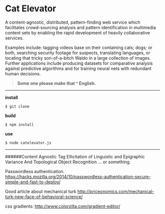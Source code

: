 # Cat Elevator

A content-agnostic, distributed, pattern-finding web service which facilitates crowd-sourcing analysis and pattern identification in multimedia content sets by enabling the rapid development of heavily collaborative services.

Examples include: tagging videos base on their containing cats; dogs; or both, searching security footage for suspects, translating languages, or locating that tricky son-of-a-bitch Waldo in a large collection of images. Further applications include producing datasets for comparative analysis against predictive algorithms and for training neural nets with redundant human decisions.

>**Some one please make that ^ English.**

***

**install**

    $ git clone

**build**

    $ npm install

**use**
  
    $ node catelevator.js
  
***

######Content Agnostic Tag Ellicitation of Linguistic and Epigraphic Variance And Topological Object Recognition ... or something.

Passwordless authentication.
https://hacks.mozilla.org/2014/10/passwordless-authentication-secure-simple-and-fast-to-deploy/

Good article about mechanical turk
http://priceonomics.com/mechanical-turk-new-face-of-behavioral-science/

css gradients:
http://www.colorzilla.com/gradient-editor/



